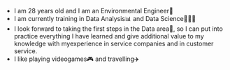 * I am 28 years old and I am an Environmental Engineer🌱 
* I am currently training in Data Analysis📊 and Data Science👩🏻‍💻 
* I look forward to taking the first steps in the Data area🎯, so I can put into practice everything I have learned and give additional value to my knowledge with myexperience in service companies and in customer service.
* I like playing videogames🎮 and travelling✈️
